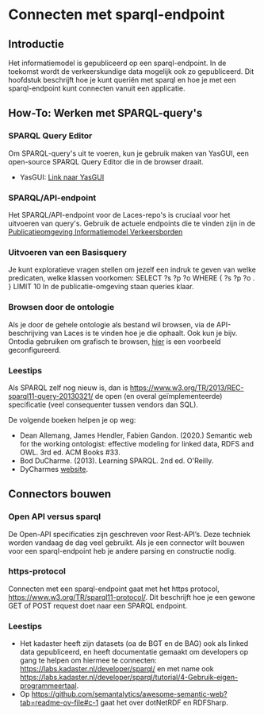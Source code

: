 # Connecten met sparql-endpoint



## Introductie
Het informatiemodel is gepubliceerd op een sparql-endpoint. In de toekomst wordt de verkeerskundige data mogelijk ook zo gepubliceerd. Dit hoofdstuk beschrijft hoe je kunt queriën met sparql en hoe je met een sparql-endpoint kunt connecten vanuit een applicatie.

## How-To: Werken met SPARQL-query's 

### SPARQL Query Editor
Om SPARQL-query's uit te voeren, kun je gebruik maken van YasGUI, een open-source SPARQL Query Editor die in de browser draait.

* YasGUI: [Link naar YasGUI](https://yasgui.org/)

### SPARQL/API-endpoint
Het SPARQL/API-endpoint voor de Laces-repo's is cruciaal voor het uitvoeren van query's. Gebruik de actuele endpoints die te vinden zijn in de [Publicatieomgeving Informatiemodel Verkeersborden](https://hub.laces.tech/crow/verkeersborden)

### Uitvoeren van een Basisquery
Je kunt exploratieve vragen stellen om jezelf een indruk te geven van welke predicaten, welke klassen voorkomen:
SELECT ?s ?p ?o WHERE {
?s ?p ?o .
} LIMIT 10
In de publicatie-omgeving staan queries klaar. 

### Browsen door de ontologie
Als je door de gehele ontologie als bestand wil browsen, via de API-beschrijving van Laces is te vinden hoe je die ophaalt. Ook kun je bijv. Ontodia gebruiken om grafisch te browsen, [hier](https://jsfiddle.net/mgdL5p3w/3/) is een voorbeeld  geconfigureerd.

### Leestips
Als SPARQL zelf nog nieuw is, dan is https://www.w3.org/TR/2013/REC-sparql11-query-20130321/ de open (en overal geïmplementeerde) specificatie (veel consequenter tussen vendors dan SQL).

De volgende boeken helpen je op weg: 
* Dean Allemang, James Hendler, Fabien Gandon. (2020.) Semantic web for the working ontologist: effective modeling for linked data, RDFS and OWL. 3rd ed. ACM Books #33.
* Bod DuCharme. (2013). Learning SPARQL. 2nd ed. O'Reilly.
* DyCharmes [website](http://www.learningsparql.com/).

## Connectors bouwen

### Open API versus sparql
De Open-API specificaties zijn geschreven voor Rest-API’s. Deze techniek worden vandaag de dag veel gebruikt.
Als je een connector wilt bouwen voor een sparql-endpoint heb je andere parsing en constructie nodig. 


### https-protocol
Connecten met een sparql-endpoint gaat met het https protocol, https://www.w3.org/TR/sparql11-protocol/. Dit beschrijft hoe je een gewone GET of POST request doet naar een SPARQL endpoint.

### Leestips
* Het kadaster heeft zijn datasets (oa de BGT en de BAG) ook als linked data gepubliceerd, en heeft documentatie gemaakt om developers op gang te helpen om hiermee te connecten: https://labs.kadaster.nl/developer/sparql/ en met name ook https://labs.kadaster.nl/developer/sparql/tutorial/4-Gebruik-eigen-programmeertaal.
* Op https://github.com/semantalytics/awesome-semantic-web?tab=readme-ov-file#c-1 gaat het over dotNetRDF en RDFSharp.



